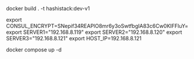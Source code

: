 docker build . -t hashistack:dev-v1

export CONSUL_ENCRYPT=SNepif34REAPlO8mr6y3oSwtfbgIA83c6Cw0KIFFluY=
export SERVER1="192.168.8.119"
export SERVER2="192.168.8.120"
export SERVER3="192.168.8.121"
export HOST_IP=192.168.8.121

docker compose up -d
